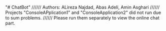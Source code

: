 "# ChatBot" 
////// Authors: ALireza Najdad, Abas Adeli, Amin Asghari
////// Projects "ConsoleAPplication1" and "ConsoleApplication2" did not run due to sum problems.
////// Please run them separately to view the online chat part.
